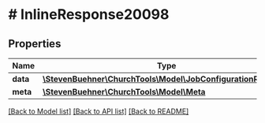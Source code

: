 # # InlineResponse20098

## Properties

Name | Type | Description | Notes
------------ | ------------- | ------------- | -------------
**data** | [**\StevenBuehner\ChurchTools\Model\JobConfigurationReturn1[]**](JobConfigurationReturn1.md) |  | [optional]
**meta** | [**\StevenBuehner\ChurchTools\Model\Meta**](Meta.md) |  | [optional]

[[Back to Model list]](../../README.md#models) [[Back to API list]](../../README.md#endpoints) [[Back to README]](../../README.md)
